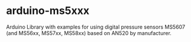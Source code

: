 arduino-ms5xxx
==============

Arduino Library with examples for using digital pressure sensors MS5607 (and MS56xx, MS57xx, MS58xx) based on AN520 by manufacturer.
